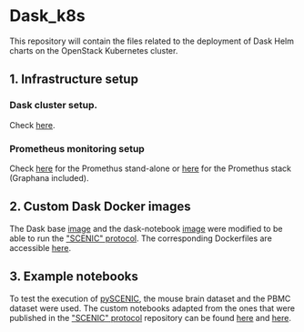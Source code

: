 # Dask_k8s

This repository will contain the files related to the deployment of Dask Helm charts on the OpenStack 
Kubernetes cluster. 

## 1. Infrastructure setup

### Dask cluster setup.
Check [here](./dask_cluster_templates/README.md).

### Prometheus monitoring setup
Check [here](./prometheus_templates/prometheus_chart/README.md) for the Promethus stand-alone or [here](./prometheus_templates/prometheus_stack/README.md) for the Promethus stack (Graphana included). 


## 2. Custom Dask Docker images
The Dask base [image][1] and the dask-notebook [image][2] were modified to be able to run the ["SCENIC" protocol][3]. The corresponding Dockerfiles are accessible [here](./container_images/). 


## 3. Example notebooks
To test the execution of [pySCENIC][4], the mouse brain dataset and the PBMC dataset were used. The custom notebooks adapted from the ones that were published in the ["SCENIC" protocol][3] repository can be found [here](./project/SCENIC%20Protocol%20-%20Case%20study%20-%20Mouse%20brain%20data%20set.ipynb) and [here](./PBMC_project/PBMC10k_SCENIC_custom-polished-version.ipynb). 


[1]: ghcr.io/dask/dask
[2]: ghcr.io/dask/dask-notebook
[3]: https://github.com/aertslab/SCENICprotocol
[4]: https://github.com/aertslab/pySCENIC
